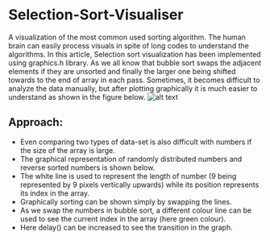 # Selection-Sort-Visualiser
A visualization of the most common used sorting algorithm.
The human brain can easily process visuals in spite of long codes to understand the algorithms. In this article, Selection sort visualization has been implemented using graphics.h library. As we all know that bubble sort swaps the adjacent elements if they are unsorted and finally the larger one being shifted towards to the end of array in each pass. Sometimes, it becomes difficult to analyze the data manually, but after plotting graphically it is much easier to understand as shown in the figure below.
![alt text](https://media.geeksforgeeks.org/wp-content/cdn-uploads/gq/2014/02/bubble-sort1.png)
## Approach:

- Even comparing two types of data-set is also difficult with numbers if the size of the array is large.
- The graphical representation of randomly distributed numbers and reverse sorted numbers is shown below.
- The white line is used to represent the length of number (9 being represented by 9 pixels vertically upwards) while its position represents its index in the array.
- Graphically sorting can be shown simply by swapping the lines.
- As we swap the numbers in bubble sort, a different colour line can be used to see the current index in the array (here green colour).
- Here delay() can be increased to see the transition in the graph.
